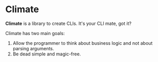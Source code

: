 # Climate

**Climate** is a library to create CLIs. It's your CLI mate, got it?

Climate has two main goals:

1. Allow the programmer to think about business logic and not about parsing arguments.
2. Be dead simple and magic-free.

